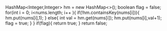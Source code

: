 HashMap<Integer,Integer> hm = new HashMap<>();
boolean flag = false;
for(int i = 0; i<nums.length; i++ ){
if(!hm.containsKey(nums[i])){
hm.put(nums[i],1);
}
else{
int val = hm.get(nums[i]);
hm.put(nums[i],val+1);
flag = true;
}
}
if(flag){
return true;
}
return false;